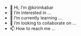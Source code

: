 - 👋 Hi, I’m @kirimkabar
- 👀 I’m interested in ...
- 🌱 I’m currently learning ...
- 💞️ I’m looking to collaborate on ...
- 📫 How to reach me ...

<!---
kirimkabar/kirimkabar is a ✨ special ✨ repository because its `README.md` (this file) appears on your GitHub profile.
You can click the Preview link to take a look at your changes.
--->
